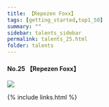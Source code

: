 ```yaml
---
title: 【Repezen Foxx】
tags: [getting_started,top1_50]
summary: ""
sidebar: talents_sidebar
permalink: talents_25.html
folder: talents
---
```



#### No.25 【Repezen Foxx】
![](https://yt3.ggpht.com/KriRSswFBFl5jZXONGEU-X4_k0-z-kjJAAjgT1BdCI0QSq-JQu9KNQWWdiz9umwP3ayKxP0TZA=s176-c-k-c0x00ffffff-no-rj)




{% include links.html %}
